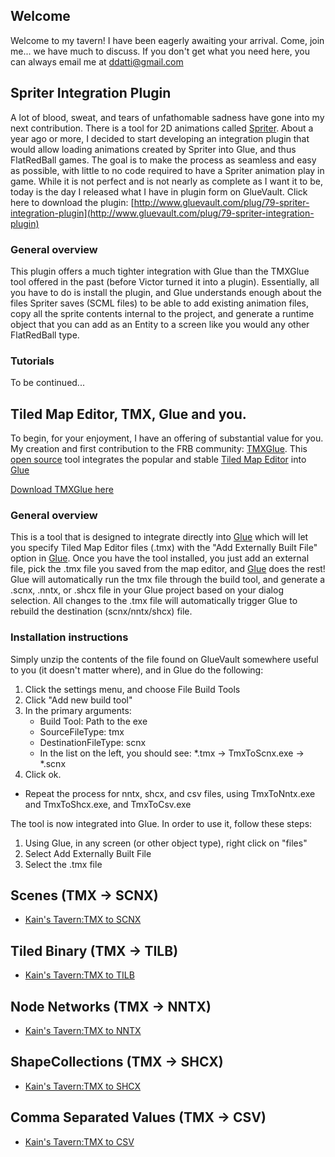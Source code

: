 ## Welcome

Welcome to my tavern! I have been eagerly awaiting your arrival. Come, join me... we have much to discuss. If you don't get what you need here, you can always email me at [ddatti@gmail.com](mailto:ddatti@gmail.com.md)

## Spriter Integration Plugin

A lot of blood, sweat, and tears of unfathomable sadness have gone into my next contribution. There is a tool for 2D animations called [Spriter](http://brashmonkey.com/). About a year ago or more, I decided to start developing an integration plugin that would allow loading animations created by Spriter into Glue, and thus FlatRedBall games. The goal is to make the process as seamless and easy as possible, with little to no code required to have a Spriter animation play in game. While it is not perfect and is not nearly as complete as I want it to be, today is the day I released what I have in plugin form on GlueVault. Click here to download the plugin: [http://www.gluevault.com/plug/79-spriter-integration-plugin](http://www.gluevault.com/plug/79-spriter-integration-plugin)

### General overview

This plugin offers a much tighter integration with Glue than the TMXGlue tool offered in the past (before Victor turned it into a plugin). Essentially, all you have to do is install the plugin, and Glue understands enough about the files Spriter saves (SCML files) to be able to add existing animation files, copy all the sprite contents internal to the project, and generate a runtime object that you can add as an Entity to a screen like you would any other FlatRedBall type.

### Tutorials

To be continued...

## Tiled Map Editor, TMX, Glue and you.

To begin, for your enjoyment, I have an offering of substantial value for you. My creation and first contribution to the FRB community: [TMXGlue](http://www.gluevault.com/plug/44-tiled-map-editor-tmx-scnxnntxshcx-glue-integration-toolkit). This [open source](https://github.com/kainazzzo/TiledMap-FlatRedBall-Conversion) tool integrates the popular and stable [Tiled Map Editor](http://www.mapeditor.org/) into [Glue](/frb/docs/index.php?title=Glue.md "Glue")

[Download TMXGlue here](http://www.gluevault.com/plug/44-tiled-map-editor-tmx-scnxnntxshcx-glue-integration-toolkit)

### General overview

This is a tool that is designed to integrate directly into [Glue](/frb/docs/index.php?title=Glue.md "Glue") which will let you specify Tiled Map Editor files (.tmx) with the "Add Externally Built File" option in [Glue](/frb/docs/index.php?title=Glue.md "Glue"). Once you have the tool installed, you just add an external file, pick the .tmx file you saved from the map editor, and [Glue](/frb/docs/index.php?title=Glue.md "Glue") does the rest! Glue will automatically run the tmx file through the build tool, and generate a .scnx, .nntx, or .shcx file in your Glue project based on your dialog selection. All changes to the .tmx file will automatically trigger Glue to rebuild the destination (scnx/nntx/shcx) file.

### Installation instructions

Simply unzip the contents of the file found on GlueVault somewhere useful to you (it doesn't matter where), and in Glue do the following:

1.  Click the settings menu, and choose File Build Tools
2.  Click "Add new build tool"
3.  In the primary arguments:
    -   Build Tool: Path to the exe
    -   SourceFileType: tmx
    -   DestinationFileType: scnx
    -   In the list on the left, you should see: \*.tmx -\> TmxToScnx.exe -\> \*.scnx
4.  Click ok.

-   Repeat the process for nntx, shcx, and csv files, using TmxToNntx.exe and TmxToShcx.exe, and TmxToCsv.exe

The tool is now integrated into Glue. In order to use it, follow these steps:

1.  Using Glue, in any screen (or other object type), right click on "files"
2.  Select Add Externally Built File
3.  Select the .tmx file

## Scenes (TMX -\> SCNX)

-   [Kain's Tavern:TMX to SCNX](/frb/docs/index.php?title=Kain%27s_Tavern:TMX_to_SCNX.md "Kain's Tavern:TMX to SCNX")

## Tiled Binary (TMX -\> TILB)

-   [Kain's Tavern:TMX to TILB](/frb/docs/index.php?title=Kain%27s_Tavern:TMX_to_TILB.md "Kain's Tavern:TMX to TILB")

## Node Networks (TMX -\> NNTX)

-   [Kain's Tavern:TMX to NNTX](/frb/docs/index.php?title=Kain%27s_Tavern:TMX_to_NNTX.md "Kain's Tavern:TMX to NNTX")

## ShapeCollections (TMX -\> SHCX)

-   [Kain's Tavern:TMX to SHCX](/frb/docs/index.php?title=Kain%27s_Tavern:TMX_to_SHCX.md "Kain's Tavern:TMX to SHCX")

## Comma Separated Values (TMX -\> CSV)

-   [Kain's Tavern:TMX to CSV](/frb/docs/index.php?title=Kain%27s_Tavern:TMX_to_CSV.md "Kain's Tavern:TMX to CSV")
